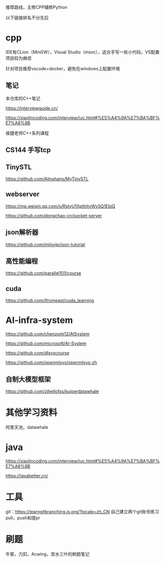 推荐路线，主修CPP辅修Python

以下链接排名不分先后

# cpp

IDE有CLion（MinGW），Visual Studio（msvc），适合手写一些小代码，VS配置项目较为麻烦

针对项目推荐vscode+docker，避免在windows上配置环境

## 笔记

本仓库的C++笔记

https://interviewguide.cn/

https://xiaolincoding.com/interview/juc.html#%E5%A4%9A%E7%BA%BF%E7%A8%8B

侯捷老师C++系列课程

## CS144 手写tcp

## 

## TinySTL

https://github.com/Alinshans/MyTinySTL

## webserver

https://mp.weixin.qq.com/s/RstyU1XpthItvWvSQ1EbiQ

https://github.com/dongchao-cn/socket-server

## json解析器

https://github.com/miloyip/json-tutorial

## 高性能编程

https://github.com/parallel101/course

## cuda

https://github.com/ifromeast/cuda_learning

# AI-infra-system

https://github.com/chenzomi12/AISystem

https://github.com/microsoft/AI-System

https://github.com/dlsyscourse

https://github.com/openmlsys/openmlsys-zh

## 自制大模型框架

https://github.com/zjhellofss/kuiperdatawhale

# 其他学习资料

阿里天池，datawhale

# java

https://xiaolincoding.com/interview/juc.html#%E5%A4%9A%E7%BA%BF%E7%A8%8B

https://javabetter.cn/

# 工具

git：https://learngitbranching.js.org/?locale=zh_CN  自己建立两个git账号练习pull，push和提pr

# 刷题

牛客，力扣，Acwing，宫水三叶的刷题笔记

